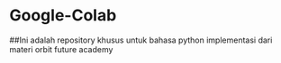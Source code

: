 # Google-Colab
##Ini adalah repository khusus untuk bahasa python implementasi dari materi orbit future academy
